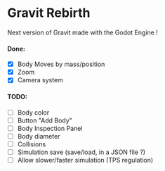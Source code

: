 # Gravit Rebirth
Next version of Gravit made with the Godot Engine !

#### Done:
- [x] Body Moves by mass/position
- [x] Zoom
- [x] Camera system
#### TODO:
- [ ] Body color
- [ ] Button "Add Body"
- [ ] Body Inspection Panel
- [ ] Body diameter
- [ ] Collisions
- [ ] Simulation save (save/load, in a JSON file ?) 
- [ ] Allow slower/faster simulation (TPS regulation) 
